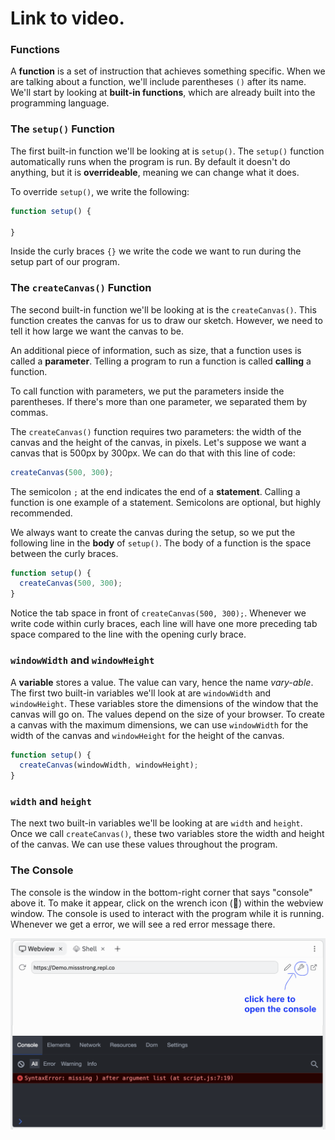 # Link to video.

### Functions

A **function** is a set of instruction that achieves something specific. When we are talking about a function, we'll include parentheses `()` after its name. We'll start by looking at **built-in functions**, which are already built into the programming language.

### The `setup()` Function

The first built-in function we'll be looking at is `setup()`. The `setup()` function automatically runs when the program is run. By default it doesn't do anything, but it is **overrideable**, meaning we can change what it does.

To override `setup()`, we write the following:

```javascript
function setup() {
  
}
```

Inside the curly braces `{}` we write the code we want to run during the setup part of our program.

### The `createCanvas()` Function

The second built-in function we'll be looking at is the `createCanvas()`. This function creates the canvas for us to draw our sketch. However, we need to tell it how large we want the canvas to be.

An additional piece of information, such as size, that a function uses is called a **parameter**. Telling a program to run a function is called **calling** a function.

To call function with parameters, we put the parameters inside the parentheses. If there's more than one parameter, we separated them by commas. 

The `createCanvas()` function requires two parameters: the width of the canvas and the height of the canvas, in pixels. Let's suppose we want a canvas that is 500px by 300px. We can do that with this line of code:

```javascript
createCanvas(500, 300);
```

The semicolon `;` at the end indicates the end of a **statement**. Calling a function is one example of a statement. Semicolons are optional, but highly recommended.

We always want to create the canvas during the setup, so we put the following line in the **body** of `setup()`. The body of a function is the space between the curly braces.

```javascript
function setup() {
  createCanvas(500, 300);
}
```

Notice the tab space in front of `createCanvas(500, 300);`. Whenever we write code within curly braces, each line will have one more preceding tab space compared to the line with the opening curly brace. 

### `windowWidth` and `windowHeight`

A **variable** stores a value. The value can vary, hence the name *vary-able*. The first two built-in variables we'll look at are `windowWidth` and `windowHeight`. These variables store the dimensions of the window that the canvas will go on. The values depend on the size of your browser. To create a canvas with the maximum dimensions, we can use `windowWidth` for the width of the canvas and `windowHeight` for the height of the canvas.

```javascript
function setup() {
  createCanvas(windowWidth, windowHeight);
}
```

### `width` and `height`

The next two built-in variables we'll be looking at are `width` and `height`. Once we call `createCanvas()`, these two variables store the width and height of the canvas. We can use these values throughout the program.

### The Console

The console is the window in the bottom-right corner that says "console" above it. To make it appear, click on the wrench icon (🔧) within the webview window. The console is used to interact with the program while it is running. Whenever we get a error, we will see a red error message there. 

![](../../Images/Console_2.png)
